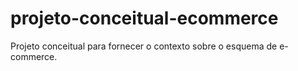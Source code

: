 # projeto-conceitual-ecommerce
Projeto conceitual para fornecer o contexto sobre o esquema de e-commerce.
